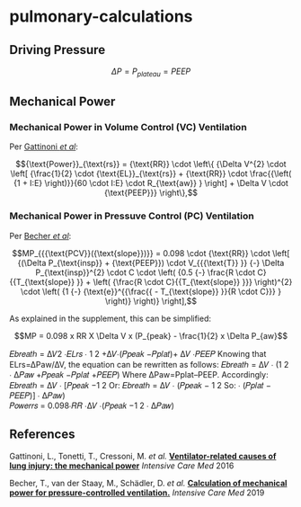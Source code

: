 # pulmonary-calculations

## Driving Pressure

```math
\Delta P = P_{plateau} = PEEP
```


## Mechanical Power


### Mechanical Power in Volume Control (VC) Ventilation

Per [Gattinoni _et al_](https://doi.org/10.1007/s00134-016-4505-2):
```math
{\text{Power}}_{\text{rs}} = {\text{RR}} \cdot \left\{ {\Delta V^{2} \cdot \left[ {\frac{1}{2} \cdot {\text{EL}}_{\text{rs}} + {\text{RR}} \cdot \frac{{\left( {1 + I:E} \right)}}{60 \cdot I:E} \cdot R_{\text{aw}} } \right] + \Delta V \cdot {\text{PEEP}}} \right\},
```


### Mechanical Power in Pressuve Control (PC) Ventilation

Per [Becher _et al_](https://doi.org/10.1007/s00134-019-05636-8):
```math
MP_{{{\text{PCV}}({\text{slope}})}} = 0.098 \cdot {\text{RR}} \cdot \left[ {(\Delta P_{\text{insp}} + {\text{PEEP}}) \cdot V_{{{\text{T}} }} {-} \Delta P_{\text{insp}}^{2} \cdot C \cdot \left( {0.5 {-} \frac{R \cdot C}{{T_{\text{slope}} }} + \left( {\frac{R \cdot C}{{T_{\text{slope}} }}} \right)^{2} \cdot \left( {1 {-} {\text{e}}^{{\frac{{ - T_{\text{slope}} }}{R \cdot C}}} } \right)} \right)} \right],
```

As explained in the supplement, this can be simplified:
```math
MP = 0.098 x RR X \Delta V x (P_{peak} - \frac{1}{2} x \Delta P_{aw}
```

𝐸𝑏𝑟𝑒𝑎𝑡ℎ = ∆𝑉2 ∙𝐸𝐿𝑟𝑠 ∙ 1 2 +∆𝑉∙(𝑃𝑝𝑒𝑎𝑘 −𝑃𝑝𝑙𝑎𝑡)+ ∆𝑉 ∙𝑃𝐸𝐸𝑃
Knowing that ELrs=∆Paw/∆V, the equation can be rewritten as follows: 𝐸𝑏𝑟𝑒𝑎𝑡ℎ = ∆𝑉 ∙ (1 2 ∙ ∆𝑃𝑎𝑤 +𝑃𝑝𝑒𝑎𝑘 −𝑃𝑝𝑙𝑎𝑡 +𝑃𝐸𝐸𝑃)
Where ∆Paw=Pplat–PEEP. 
Accordingly: 𝐸𝑏𝑟𝑒𝑎𝑡ℎ = ∆𝑉 ∙ [𝑃𝑝𝑒𝑎𝑘 −1 2 Or: 𝐸𝑏𝑟𝑒𝑎𝑡ℎ = ∆𝑉 ∙ (𝑃𝑝𝑒𝑎𝑘 − 1 2 So: ∙ (𝑃𝑝𝑙𝑎𝑡 − 𝑃𝐸𝐸𝑃)]     ∙ ∆𝑃𝑎𝑤)       
𝑃𝑜𝑤𝑒𝑟𝑟𝑠 = 0.098∙𝑅𝑅 ∙∆𝑉 ∙(𝑃𝑝𝑒𝑎𝑘 −1 2 ∙ ∆𝑃𝑎𝑤)  


## References
Gattinoni, L., Tonetti, T., Cressoni, M. _et al._ **[Ventilator-related causes of lung injury: the mechanical power](https://doi.org/10.1007/s00134-016-4505-2)** _Intensive Care Med_ 2016 

Becher, T., van der Staay, M., Schädler, D. _et al._ **[Calculation of mechanical power for pressure-controlled ventilation.](https://doi.org/10.1007/s00134-019-05636-8)** _Intensive Care Med_ 2019 
